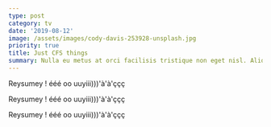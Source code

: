 ```yaml
---
type: post
category: tv
date: '2019-08-12'
image: /assets/images/cody-davis-253928-unsplash.jpg
priority: true
title: Just CFS things
summary: Nulla eu metus at orci facilisis tristique non eget nisl. Aliquam ut nisl in sem molestie venenatis. Nam semper a elit sed efficitur. Sed posuere varius elit et interdum. Donec feugiat ligula quis enim elementum, id facilisis urna sagittis. Morbi egestas ligula sapien, quis varius risus mollis eget. Proin consectetur consequat ex vel hendrerit. Integer cursus auctor ultrices. Pellentesque ut nulla vitae sem placerat sodales. Fusce dictum nunc ac ipsum molestie, a luctus quam ultricies.
---
```

Reysumey ! ééé oo uuyiii)))'à'à'ççç

Reysumey ! ééé oo uuyiii)))'à'à'ççç

Reysumey ! ééé oo uuyiii)))'à'à'ççç
